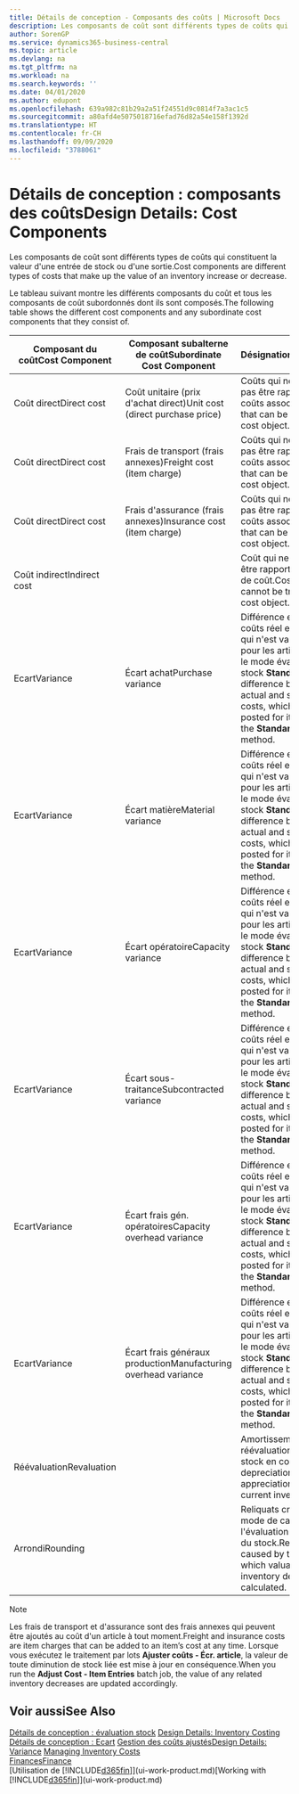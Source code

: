 ```yaml
---
title: Détails de conception - Composants des coûts | Microsoft Docs
description: Les composants de coût sont différents types de coûts qui constituent la valeur d'une entrée de stock ou d'une sortie.
author: SorenGP
ms.service: dynamics365-business-central
ms.topic: article
ms.devlang: na
ms.tgt_pltfrm: na
ms.workload: na
ms.search.keywords: ''
ms.date: 04/01/2020
ms.author: edupont
ms.openlocfilehash: 639a982c81b29a2a51f24551d9c0814f7a3ac1c5
ms.sourcegitcommit: a80afd4e5075018716efad76d82a54e158f1392d
ms.translationtype: HT
ms.contentlocale: fr-CH
ms.lasthandoff: 09/09/2020
ms.locfileid: "3788061"
---
```

# <a name="design-details-cost-components"></a><span data-ttu-id="72f97-103">Détails de conception : composants des coûts</span><span class="sxs-lookup"><span data-stu-id="72f97-103">Design Details: Cost Components</span></span>
<span data-ttu-id="72f97-104">Les composants de coût sont différents types de coûts qui constituent la valeur d'une entrée de stock ou d'une sortie.</span><span class="sxs-lookup"><span data-stu-id="72f97-104">Cost components are different types of costs that make up the value of an inventory increase or decrease.</span></span>  

 <span data-ttu-id="72f97-105">Le tableau suivant montre les différents composants du coût et tous les composants de coût subordonnés dont ils sont composés.</span><span class="sxs-lookup"><span data-stu-id="72f97-105">The following table shows the different cost components and any subordinate cost components that they consist of.</span></span>  

|<span data-ttu-id="72f97-106">Composant du coût</span><span class="sxs-lookup"><span data-stu-id="72f97-106">Cost Component</span></span>|<span data-ttu-id="72f97-107">Composant subalterne de coût</span><span class="sxs-lookup"><span data-stu-id="72f97-107">Subordinate Cost Component</span></span>|<span data-ttu-id="72f97-108">Désignation</span><span class="sxs-lookup"><span data-stu-id="72f97-108">Description</span></span>|  
|--------------------|--------------------------------|---------------------------------------|  
|<span data-ttu-id="72f97-109">Coût direct</span><span class="sxs-lookup"><span data-stu-id="72f97-109">Direct cost</span></span>|<span data-ttu-id="72f97-110">Coût unitaire (prix d'achat direct)</span><span class="sxs-lookup"><span data-stu-id="72f97-110">Unit cost (direct purchase price)</span></span>|<span data-ttu-id="72f97-111">Coûts qui ne peuvent pas être rapportés à des coûts associés.</span><span class="sxs-lookup"><span data-stu-id="72f97-111">Cost that can be traced to a cost object.</span></span>|  
|<span data-ttu-id="72f97-112">Coût direct</span><span class="sxs-lookup"><span data-stu-id="72f97-112">Direct cost</span></span>|<span data-ttu-id="72f97-113">Frais de transport (frais annexes)</span><span class="sxs-lookup"><span data-stu-id="72f97-113">Freight cost (item charge)</span></span>|<span data-ttu-id="72f97-114">Coûts qui ne peuvent pas être rapportés à des coûts associés.</span><span class="sxs-lookup"><span data-stu-id="72f97-114">Cost that can be traced to a cost object.</span></span>|  
|<span data-ttu-id="72f97-115">Coût direct</span><span class="sxs-lookup"><span data-stu-id="72f97-115">Direct cost</span></span>|<span data-ttu-id="72f97-116">Frais d'assurance (frais annexes)</span><span class="sxs-lookup"><span data-stu-id="72f97-116">Insurance cost (item charge)</span></span>|<span data-ttu-id="72f97-117">Coûts qui ne peuvent pas être rapportés à des coûts associés.</span><span class="sxs-lookup"><span data-stu-id="72f97-117">Cost that can be traced to a cost object.</span></span>|  
|<span data-ttu-id="72f97-118">Coût indirect</span><span class="sxs-lookup"><span data-stu-id="72f97-118">Indirect cost</span></span>||<span data-ttu-id="72f97-119">Coût qui ne peut pas être rapporté à un objet de coût.</span><span class="sxs-lookup"><span data-stu-id="72f97-119">Cost that cannot be traced to a cost object.</span></span>|  
|<span data-ttu-id="72f97-120">Ecart</span><span class="sxs-lookup"><span data-stu-id="72f97-120">Variance</span></span>|<span data-ttu-id="72f97-121">Écart achat</span><span class="sxs-lookup"><span data-stu-id="72f97-121">Purchase variance</span></span>|<span data-ttu-id="72f97-122">Différence entre les coûts réel et standard, qui n'est validée que pour les articles utilisant le mode évaluation stock **Standard**.</span><span class="sxs-lookup"><span data-stu-id="72f97-122">The difference between actual and standard costs, which is only posted for items using the **Standard** costing method.</span></span>|  
|<span data-ttu-id="72f97-123">Ecart</span><span class="sxs-lookup"><span data-stu-id="72f97-123">Variance</span></span>|<span data-ttu-id="72f97-124">Écart matière</span><span class="sxs-lookup"><span data-stu-id="72f97-124">Material variance</span></span>|<span data-ttu-id="72f97-125">Différence entre les coûts réel et standard, qui n'est validée que pour les articles utilisant le mode évaluation stock **Standard**.</span><span class="sxs-lookup"><span data-stu-id="72f97-125">The difference between actual and standard costs, which is only posted for items using the **Standard** costing method.</span></span>|  
|<span data-ttu-id="72f97-126">Ecart</span><span class="sxs-lookup"><span data-stu-id="72f97-126">Variance</span></span>|<span data-ttu-id="72f97-127">Écart opératoire</span><span class="sxs-lookup"><span data-stu-id="72f97-127">Capacity variance</span></span>|<span data-ttu-id="72f97-128">Différence entre les coûts réel et standard, qui n'est validée que pour les articles utilisant le mode évaluation stock **Standard**.</span><span class="sxs-lookup"><span data-stu-id="72f97-128">The difference between actual and standard costs, which is only posted for items using the **Standard** costing method.</span></span>|  
|<span data-ttu-id="72f97-129">Ecart</span><span class="sxs-lookup"><span data-stu-id="72f97-129">Variance</span></span>|<span data-ttu-id="72f97-130">Écart sous-traitance</span><span class="sxs-lookup"><span data-stu-id="72f97-130">Subcontracted variance</span></span>|<span data-ttu-id="72f97-131">Différence entre les coûts réel et standard, qui n'est validée que pour les articles utilisant le mode évaluation stock **Standard**.</span><span class="sxs-lookup"><span data-stu-id="72f97-131">The difference between actual and standard costs, which is only posted for items using the **Standard** costing method.</span></span>|  
|<span data-ttu-id="72f97-132">Ecart</span><span class="sxs-lookup"><span data-stu-id="72f97-132">Variance</span></span>|<span data-ttu-id="72f97-133">Écart frais gén. opératoires</span><span class="sxs-lookup"><span data-stu-id="72f97-133">Capacity overhead variance</span></span>|<span data-ttu-id="72f97-134">Différence entre les coûts réel et standard, qui n'est validée que pour les articles utilisant le mode évaluation stock **Standard**.</span><span class="sxs-lookup"><span data-stu-id="72f97-134">The difference between actual and standard costs, which is only posted for items using the **Standard** costing method.</span></span>|  
|<span data-ttu-id="72f97-135">Ecart</span><span class="sxs-lookup"><span data-stu-id="72f97-135">Variance</span></span>|<span data-ttu-id="72f97-136">Écart frais généraux production</span><span class="sxs-lookup"><span data-stu-id="72f97-136">Manufacturing overhead variance</span></span>|<span data-ttu-id="72f97-137">Différence entre les coûts réel et standard, qui n'est validée que pour les articles utilisant le mode évaluation stock **Standard**.</span><span class="sxs-lookup"><span data-stu-id="72f97-137">The difference between actual and standard costs, which is only posted for items using the **Standard** costing method.</span></span>|  
|<span data-ttu-id="72f97-138">Réévaluation</span><span class="sxs-lookup"><span data-stu-id="72f97-138">Revaluation</span></span>||<span data-ttu-id="72f97-139">Amortissement ou réévaluation de la valeur stock en cours.</span><span class="sxs-lookup"><span data-stu-id="72f97-139">A depreciation or appreciation of the current inventory value.</span></span>|  
|<span data-ttu-id="72f97-140">Arrondi</span><span class="sxs-lookup"><span data-stu-id="72f97-140">Rounding</span></span>||<span data-ttu-id="72f97-141">Reliquats créés par le mode de calcul de l'évaluation des sorties du stock.</span><span class="sxs-lookup"><span data-stu-id="72f97-141">Residuals caused by the way in which valuation of inventory decreases are calculated.</span></span>|  

> [!NOTE]  
>  <span data-ttu-id="72f97-142">Les frais de transport et d'assurance sont des frais annexes qui peuvent être ajoutés au coût d'un article à tout moment.</span><span class="sxs-lookup"><span data-stu-id="72f97-142">Freight and insurance costs are item charges that can be added to an item’s cost at any time.</span></span> <span data-ttu-id="72f97-143">Lorsque vous exécutez le traitement par lots **Ajuster coûts - Écr. article**, la valeur de toute diminution de stock liée est mise à jour en conséquence.</span><span class="sxs-lookup"><span data-stu-id="72f97-143">When you run the **Adjust Cost - Item Entries** batch job, the value of any related inventory decreases are updated accordingly.</span></span>  

## <a name="see-also"></a><span data-ttu-id="72f97-144">Voir aussi</span><span class="sxs-lookup"><span data-stu-id="72f97-144">See Also</span></span>  
 <span data-ttu-id="72f97-145">[Détails de conception : évaluation stock](design-details-inventory-costing.md) </span><span class="sxs-lookup"><span data-stu-id="72f97-145">[Design Details: Inventory Costing](design-details-inventory-costing.md) </span></span>  
 <span data-ttu-id="72f97-146">[Détails de conception : Ecart](design-details-variance.md) [Gestion des coûts ajustés](finance-manage-inventory-costs.md)</span><span class="sxs-lookup"><span data-stu-id="72f97-146">[Design Details: Variance](design-details-variance.md) [Managing Inventory Costs](finance-manage-inventory-costs.md)</span></span>  
 [<span data-ttu-id="72f97-147">Finances</span><span class="sxs-lookup"><span data-stu-id="72f97-147">Finance</span></span>](finance.md)  
 <span data-ttu-id="72f97-148">[Utilisation de [!INCLUDE[d365fin](includes/d365fin_md.md)]](ui-work-product.md)</span><span class="sxs-lookup"><span data-stu-id="72f97-148">[Working with [!INCLUDE[d365fin](includes/d365fin_md.md)]](ui-work-product.md)</span></span>  
